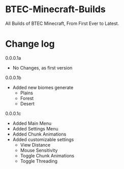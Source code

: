 # BTEC-Minecraft-Builds
All Builds of BTEC Minecraft, From First Ever to Latest.

# Change log

0.0.0.1a
- No Changes, as first version

0.0.0.1b
- Added new biomes generate
  - Plains
  - Forest
  - Desert
  
0.0.0.1c
- Added Main Menu
- Added Settings Menu
- Added Chunk Animations
- Added customizable settings
  - View Distance 
  - Mouse Sensitivity
  - Toggle Chunk Animations
  - Toggle Threading
